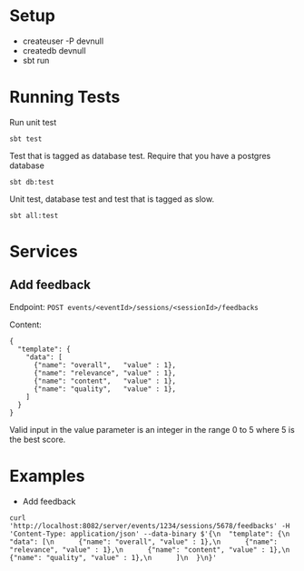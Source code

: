 

Setup
=====
* createuser -P devnull
* createdb devnull
* sbt run

Running Tests
=============

Run unit test

````
sbt test
````

Test that is tagged as database test. Require that you have a postgres database

````
sbt db:test
````

Unit test, database test and test that is tagged as slow.

````
sbt all:test
````

Services
========

Add feedback
------------

Endpoint: 
`POST events/<eventId>/sessions/<sessionId>/feedbacks`

Content:

```
{
  "template": {
    "data": [
      {"name": "overall",   "value" : 1},
      {"name": "relevance", "value" : 1},
      {"name": "content",   "value" : 1},
      {"name": "quality",   "value" : 1},
    ]
  }
}
```

Valid input in the value parameter is an integer in the range 0 to 5 where 5 is the best score.

Examples
========

* Add feedback
````
curl 'http://localhost:8082/server/events/1234/sessions/5678/feedbacks' -H 'Content-Type: application/json' --data-binary $'{\n  "template": {\n "data": [\n      {"name": "overall", "value" : 1},\n      {"name": "relevance", "value" : 1},\n      {"name": "content", "value" : 1},\n {"name": "quality", "value" : 1},\n      ]\n  }\n}'
````
